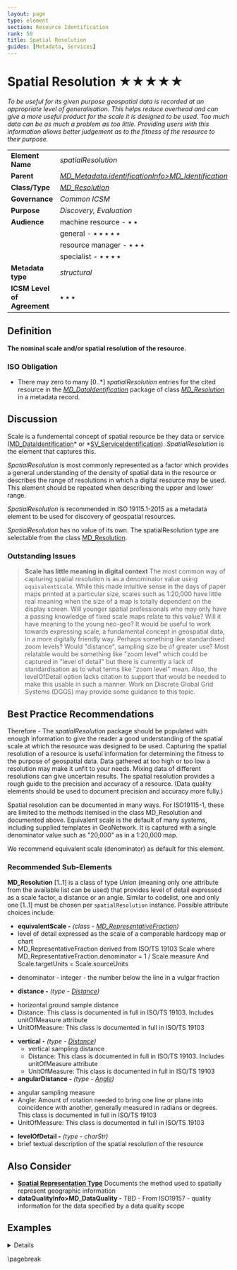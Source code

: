 ```yaml
---
layout: page
type: element
section: Resource Identification
rank: 50
title: Spatial Resolution
guides: [Metadata, Services]
---
```

# Spatial Resolution ★★★★★
*To be useful for its given purpose geospatial data is recorded at an appropriate level of generalisation. This helps reduce overhead and can give a more useful product for the scale it is designed to be used. Too much data can be as much a problem as too little. Providing users with this information allows better judgement as to the fitness of the resource to their purpose.*

| | |
| --- | --- |
| **Element Name** | *spatialResolution* |
| **Parent** | *[MD_Metadata.identificationInfo>MD_Identification](./class-MD_Identification)* |
| **Class/Type** | *[MD_Resolution](http://wiki.esipfed.org/index.php/MD_Resolution)* |
| **Governance** | *Common ICSM* |
| **Purpose** | *Discovery, Evaluation* |
| **Audience** | machine resource - ⭑ ⭑ |
| | general - ⭑ ⭑ ⭑ ⭑ ⭑ |
| | resource manager - ⭑ ⭑ ⭑|
| | specialist - ⭑ ⭑ ⭑ ⭑ |
| **Metadata type** | *structural* |
| **ICSM Level of Agreement** | ⭑ ⭑ ⭑ |

## Definition
**The nominal scale and/or spatial resolution of the resource.**

### ISO Obligation

- There may zero to many [0..\*] *spatialResolution* entries for the cited resource in the *[MD_DataIdentification](./class-MD_DataIdentification)* package of class *[MD_Resolution](http://wiki.esipfed.org/index.php/MD_Resolution)* in a metadata record.

## Discussion

Scale is a fundemental concept of spatial resource be they data or service ([MD_DataIdentification](./class-MD_DataIdentification)* or *[SV_ServiceIdentification](./ServiceIdentification)). *SpatialResolution* is the element that captures this.

*SpatialResolution* is most commonly represented as a factor which provides a general understanding of the density of spatial data in the resource or describes the range of resolutions in which a digital resource may be used. This element should be repeated when describing the upper and lower range.

*SpatialResolution* is recommended in ISO 19115.1-2015 as a metadata element to be used for discovery of geospatial resources.

*SpatialResolution* has no value of its own. The spatialResolution type are selectable from the class [MD_Resolution](http://wiki.esipfed.org/index.php/MD_Resolution).

### Outstanding Issues

> **Scale has little meaning in digital context**
The most common way of capturing spatial resolution is as a denominator value using `equivalentScale`. While this made intuitive sense in the days of paper maps printed at a particular size, scales such as 1:20,000 have little real meaning when the size of a map is totally dependent on the display screen. Will younger spatial professionals who may only have a passing knowledge of fixed scale maps relate to this value? Will it have meaning to the young neo-geo? It would be useful to work towards expressing scale, a fundamental concept in geospatial data, in a more digitally friendly way. Perhaps something like standardised zoom levels?
Would "distance", sampling size be of greater use? Most relatable would be something like "zoom level" which could be captured in "level of detail" but there is currently a lack of standardisation as to what terms like "zoom level" mean. Also, the levelOfDetail option lacks citation to support that would be needed to make this usable in such a manner. Work on Discrete Global Grid Systems (DGGS) may provide some guidance to this topic.

## Best Practice Recommendations

Therefore - The *spatialResolution* package should be populated with enough information to give the reader a good understanding of the spatial scale at which the resource was designed to be used. Capturing the spatial resolution of a resource is useful information for determining the fitness to the purpose of geospatial data. Data gathered at too high or too low a resolution may make it unfit to your needs. Mixing data of different resolutions can give uncertain results. The spatial resolution provides a rough guide to the precision and accuracy of a resource. (Data quality elements should be used to document precision and accuracy more fully.)

Spatial resolution can be documented in many ways. For ISO19115-1, these are limited to the methods itemised in the class MD_Resolution and documented above. Equivalent scale is the default of many systems, including supplied templates in GeoNetwork. It is captured with a single denominator value such as "20,000" as in a 1:20,000 map.

We recommend equivalent scale (denominator) as default for this element.

### Recommended Sub-Elements

**MD_Resolution** [1..1] is a class of type *Union* (meaning only one attribute from the available list can be used) that provides level of detail expressed as a scale factor, a distance or an angle. Similar to codelist, one and only one [1..1] must be chosen per `spatialResolution` instance. Possible attribute choices include:

- **equivalentScale -** *(class - [MD_RepresentativeFraction](http://wiki.esipfed.org/index.php/MD_RepresentativeFraction))* 
 - level of detail expressed as the scale of a comparable hardcopy map or chart
 - MD_RepresentativeFraction derived from ISO/TS 19103 Scale where MD_RepresentativeFraction.denominator = 1 / Scale.measure And Scale.targetUnits = Scale.sourceUnits
  * denominator - integer - the number below the line in a vulgar fraction
- **distance -** *(type - [Distance](http://wiki.esipfed.org/index.php/Distance))*  
 * horizontal ground sample distance
 * Distance: This class is documented in full in ISO/TS 19103. Includes unitOfMeasure attribute 
  * UnitOfMeasure: This class is documented in full in ISO/TS 19103
- **vertical -** *(type - [Distance](http://wiki.esipfed.org/index.php/Distance))*
  * vertical sampling distance
  * Distance: This class is documented in full in ISO/TS 19103. Includes unitOfMeasure attribute
   * UnitOfMeasure: This class is documented in full in ISO/TS 19103
- **angularDistance -** *(type - [Angle](http://wiki.esipfed.org/index.php/Angle))*  
 * angular sampling measure
 * Angle: Amount of rotation needed to bring one line or plane into coincidence with another, generally measured in radians or degrees. This class is documented in full in ISO/TS 19103
  * UnitOfMeasure: This class is documented in full in ISO/TS 19103
- **levelOfDetail -** *(type - charStr)* 
 - brief textual description of the spatial resolution of the resource

## Also Consider

 - **[Spatial Representation Type](./SpatialRepresentationType)** Documents the method used to spatially represent geographic information
 - **dataQualityInfo>MD_DataQuality -** TBD - From ISO19157 - quality information for the data specified by a data quality scope



## Examples

<details>

### ABARES
```
  <mri:spatialResolution><mri:MD_Resolution>
    <mri:distance><gco:Distance uom="metre">123</gco:Distance>
    </mri:distance>
  </mri:MD_Resolution></mri:spatialResolution>
  <mri:spatialResolution><mri:MD_Resolution>
    <mri:angularDistance>
      <gco:Angle uom="degreeLatitude">0.1</gco:Angle>
    </mri:angularDistance>
  </mri:MD_Resolution></mri:spatialResolution>
  <mri:spatialResolution>
    <mri:MD_Resolution>
      <mri:angularDistance>
        <gco:Angle uom="degreeLongitude">0.05</gco:Angle>
      </mri:angularDistance>
    </mri:MD_Resolution>
  </mri:spatialResolution>
  <mri:spatialResolution>
    <mri:MD_Resolution>
      <mri:vertical>
        <gco:Distance uom="metre">123</gco:Distance>
      </mri:vertical>
    </mri:MD_Resolution>
  </mri:spatialResolution>
```

### GA
```
  <mri:spatialResolution>
    <mri:MD_Resolution>
      <mri:levelOfDetail>
        <gco:CharacterString>1:1000000 to 1:2000000</gco:CharacterString>
      </mri:levelOfDetail>
    </mri:MD_Resolution>
  </mri:spatialResolution>
```
> Note BC 11-6: This example from GA, shown here as levelOfDetail, would more appropriately be captured as equivalentScale. But interestingly, this information is sharing the range in which the data are useful. This is a useful approach, but is this standard sufficiently able to support this?


### XML -
```
<mdb:MD_Metadata>
....
  <mdb:identificationInfo>
   <mri:MD_DataIdentification>
   ....
     <mri:spatialResolution>
      <mri:MD_Resolution>
        <mri:distance>
         <gco:Distance uom="m">1</gco:Distance>
        </mri:distance>
      </mri:MD_Resolution>
     </mri:spatialResolution>
     ....
   </mri:MD_DataIdentification>
  </mdb:identificationInfo>
....
</mdb:MD_Metadata>
```

\pagebreak

### UML diagrams
Recommended elements highlighted in yellow

![spatialResolution](../images/SpatialResolutionUML.png)

</details>

\pagebreak

